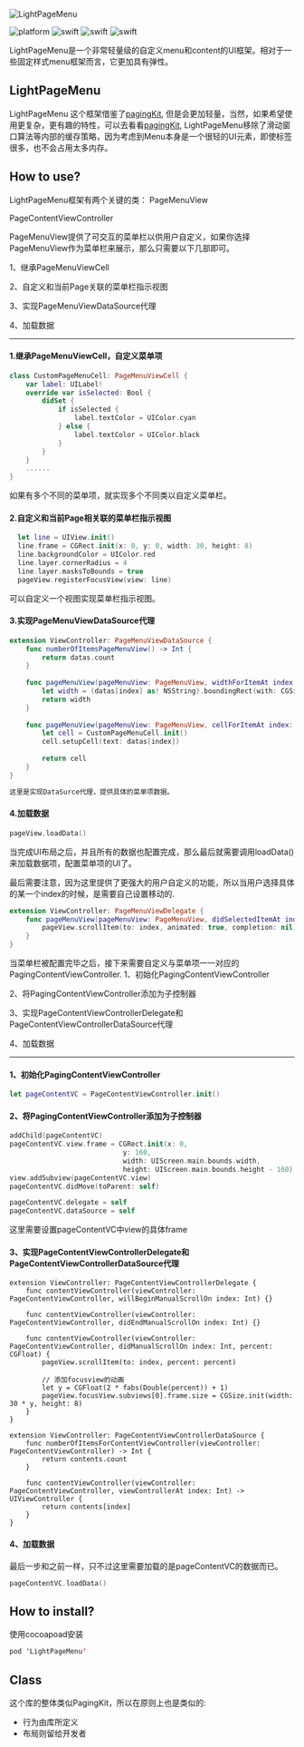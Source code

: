 ![LightPageMenu](https://user-images.githubusercontent.com/34939593/135384338-ab79e578-b5d9-4c14-bc70-e97d0bb6c9ca.png)

![platform](https://img.shields.io/badge/platform-ios-brightgreen.svg)  ![swift](https://img.shields.io/badge/swift-5.0-brightgreen.svg)  ![swift](https://img.shields.io/badge/license-MIT-brightgreen.svg)  ![swift](https://img.shields.io/badge/release-v1.0.3-brightgreen.svg)

LightPageMenu是一个非常轻量级的自定义menu和content的UI框架。相对于一些固定样式menu框架而言，它更加具有弹性。

## LightPageMenu
LightPageMenu 这个框架借鉴了[pagingKit](https://github.com/kazuhiro4949/PagingKit), 但是会更加轻量，当然，如果希望使用更复杂，更有趣的特性，可以去看看[pagingKit](https://github.com/kazuhiro4949/PagingKit), LightPageMenu移除了滑动窗口算法等内部的缓存策略，因为考虑到Menu本身是一个很轻的UI元素，即使标签很多，也不会占用太多内存。


## How to use?
LightPageMenu框架有两个关键的类：
PageMenuView

PageContentViewController

PageMenuView提供了可交互的菜单栏以供用户自定义，如果你选择PageMenuView作为菜单栏来展示，那么只需要以下几部即可。

1、继承PageMenuViewCell

2、自定义和当前Page关联的菜单栏指示视图

3、实现PageMenuViewDataSource代理

4、加载数据

___

#### 1.继承PageMenuViewCell，自定义菜单项
```Swift
class CustomPageMenuCell: PageMenuViewCell {
    var label: UILabel!
    override var isSelected: Bool {
        didSet {
            if isSelected {
                label.textColor = UIColor.cyan
            } else {
                label.textColor = UIColor.black
            }
        }
    }
    ......
}
```
如果有多个不同的菜单项，就实现多个不同类以自定义菜单栏。

#### 2.自定义和当前Page相关联的菜单栏指示视图
```Swift
  let line = UIView.init()
  line.frame = CGRect.init(x: 0, y: 0, width: 30, height: 8)
  line.backgroundColor = UIColor.red
  line.layer.cornerRadius = 4
  line.layer.masksToBounds = true
  pageView.registerFocusView(view: line)
```

可以自定义一个视图实现菜单栏指示视图。

#### 3.实现PageMenuViewDataSource代理
```Swift
extension ViewController: PageMenuViewDataSource {
    func numberOfItemsPageMenuView() -> Int {
        return datas.count
    }
    
    func pageMenuView(pageMenuView: PageMenuView, widthForItemAt index: Int) -> CGFloat {
        let width = (datas[index] as! NSString).boundingRect(with: CGSize.init(width: CGFloat.infinity, height: 20), options: .usesLineFragmentOrigin, attributes: [NSAttributedString.Key.font : UIFont.systemFont(ofSize: 16, weight: .medium)], context: nil).width + 2
        return width
    }
    
    func pageMenuView(pageMenuView: PageMenuView, cellForItemAt index: Int) -> PageMenuViewCell {
        let cell = CustomPageMenuCell.init()
        cell.setupCell(text: datas[index])
        
        return cell
    }
}

这里是实现DataSurce代理，提供具体的菜单项数据。

```

#### 4.加载数据

```swift
pageView.loadData()
```
当完成UI布局之后，并且所有的数据也配置完成，那么最后就需要调用loadData()来加载数据项，配置菜单项的UI了。

最后需要注意，因为这里提供了更强大的用户自定义的功能，所以当用户选择具体的某一个index的时候，是需要自己设置移动的.
```swift
extension ViewController: PageMenuViewDelegate {
    func pageMenuView(pageMenuView: PageMenuView, didSelectedItemAt index: Int) {
        pageView.scrollItem(to: index, animated: true, completion: nil)
    }
}
```


当菜单栏被配置完毕之后，接下来需要自定义与菜单项一一对应的PagingContentViewController.
1、初始化PagingContentViewController

2、将PagingContentViewController添加为子控制器

3、实现PageContentViewControllerDelegate和PageContentViewControllerDataSource代理

4、加载数据

___

#### 1、初始化PagingContentViewController
```swift
let pageContentVC = PageContentViewController.init()
```

#### 2、将PagingContentViewController添加为子控制器

```swift
addChild(pageContentVC)
pageContentVC.view.frame = CGRect.init(x: 0,
                            y: 160,
                            width: UIScreen.main.bounds.width,
                            height: UIScreen.main.bounds.height - 160)
view.addSubview(pageContentVC.view)
pageContentVC.didMove(toParent: self)

pageContentVC.delegate = self
pageContentVC.dataSource = self

```
这里需要设置pageContentVC中view的具体frame

#### 3、实现PageContentViewControllerDelegate和PageContentViewControllerDataSource代理

```
extension ViewController: PageContentViewControllerDelegate {
    func contentViewController(viewController: PageContentViewController, willBeginManualScrollOn index: Int) {}
    
    func contentViewController(viewController: PageContentViewController, didEndManualScrollOn index: Int) {}
    
    func contentViewController(viewController: PageContentViewController, didManualScrollOn index: Int, percent: CGFloat) {
        pageView.scrollItem(to: index, percent: percent)
        
        // 添加focusview的动画
        let y = CGFloat(2 * fabs(Double(percent)) + 1)
        pageView.focusView.subviews[0].frame.size = CGSize.init(width: 30 * y, height: 8)
    }
}

extension ViewController: PageContentViewControllerDataSource {
    func numberOfItemsForContentViewController(viewController: PageContentViewController) -> Int {
        return contents.count
    }
    
    func contentViewController(viewController: PageContentViewController, viewControllerAt index: Int) -> UIViewController {
        return contents[index]
    }
}
```

#### 4、加载数据
最后一步和之前一样，只不过这里需要加载的是pageContentVC的数据而已。
```swift
pageContentVC.loadData()
```

## How to install?
使用cocoapoad安装
```swift
pod 'LightPageMenu'
```

## Class
这个库的整体类似PagingKit，所以在原则上也是类似的:
- 行为由库所定义
- 布局则留给开发者



